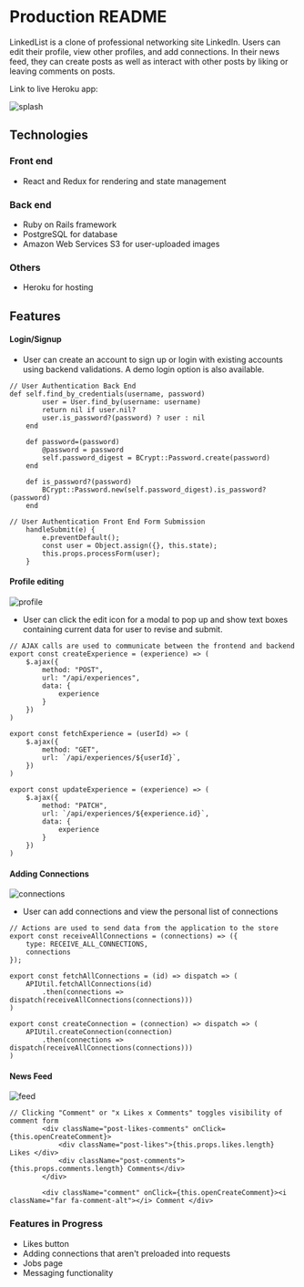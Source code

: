 # Production README

LinkedList is a clone of professional networking site LinkedIn. Users can edit their profile, view other profiles, and add connections. In their news feed, they can create posts as well as interact with other posts by liking or leaving comments on posts. 

Link to live Heroku app: 

![splash](https://i.imgur.com/puakGsf.png)

## Technologies
### Front end
* React and Redux for rendering and state management
### Back end
* Ruby on Rails framework
* PostgreSQL for database
* Amazon Web Services S3 for user-uploaded images
### Others
* Heroku for hosting

## Features
#### Login/Signup
* User can create an account to sign up or login with existing accounts using backend validations. A demo login option is also available. 

```
// User Authentication Back End
def self.find_by_credentials(username, password)
        user = User.find_by(username: username)
        return nil if user.nil?
        user.is_password?(password) ? user : nil
    end

    def password=(password)
        @password = password
        self.password_digest = BCrypt::Password.create(password)    
    end

    def is_password?(password)
        BCrypt::Password.new(self.password_digest).is_password?(password)
    end
```
``` 
// User Authentication Front End Form Submission
    handleSubmit(e) {
        e.preventDefault();
        const user = Object.assign({}, this.state);
        this.props.processForm(user);
    }
```

#### Profile editing
![profile](https://im7.ezgif.com/tmp/ezgif-7-703fc43e41e2.gif)

* User can click the edit icon for a modal to pop up and show text boxes containing current data for user to revise and submit.

```
// AJAX calls are used to communicate between the frontend and backend
export const createExperience = (experience) => (
    $.ajax({
        method: "POST",
        url: "/api/experiences",
        data: {
            experience
        }
    })
)

export const fetchExperience = (userId) => (
    $.ajax({
        method: "GET",
        url: `/api/experiences/${userId}`,
    })
)

export const updateExperience = (experience) => (
    $.ajax({
        method: "PATCH",
        url: `/api/experiences/${experience.id}`,
        data: {
            experience
        }
    })
)
```

#### Adding Connections
![connections](https://i.imgur.com/rnluMy6.png)

* User can add connections and view the personal list of connections

```
// Actions are used to send data from the application to the store
export const receiveAllConnections = (connections) => ({
    type: RECEIVE_ALL_CONNECTIONS,
    connections
});

export const fetchAllConnections = (id) => dispatch => (
    APIUtil.fetchAllConnections(id)
        .then(connections => dispatch(receiveAllConnections(connections)))
)

export const createConnection = (connection) => dispatch => (
    APIUtil.createConnection(connection)
        .then(connections => dispatch(receiveAllConnections(connections)))
)
```

#### News Feed
![feed](https://i.imgur.com/C6zIrtd.png)

```
// Clicking "Comment" or "x Likes x Comments" toggles visibility of comment form
        <div className="post-likes-comments" onClick={this.openCreateComment}>
            <div className="post-likes">{this.props.likes.length} Likes </div> 
            <div className="post-comments">{this.props.comments.length} Comments</div>
        </div>
```
```
        <div className="comment" onClick={this.openCreateComment}><i className="far fa-comment-alt"></i> Comment </div>
```

### Features in Progress
* Likes button
* Adding connections that aren't preloaded into requests
* Jobs page
* Messaging functionality
